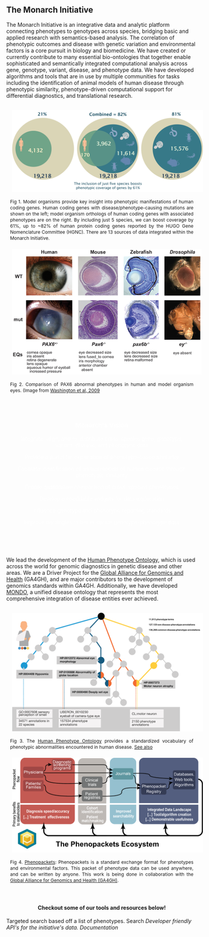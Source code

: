 <div class="container-fluid monarch-view monarch-about-view">

<h2 class="page-title">The Monarch Initiative</h2>
<div class="top-section col-12">
    <p>The Monarch Initiative is an integrative data and analytic platform connecting phenotypes to genotypes across 
    species, bridging basic and applied research with semantics-based analysis. The correlation of phenotypic outcomes 
    and disease with genetic variation and environmental factors is a core pursuit in biology and biomedicine. 
    We have created or currently contribute to many essential bio-ontologies that together enable sophisticated and 
    semantically integrated computational analysis across gene, genotype, variant, disease, and phenotype data. We have 
    developed algorithms and tools that are in use by multiple communities for tasks including the identification of 
    animal models of human disease through phenotypic similarity, phenotype-driven computational support for differential diagnostics, and translational research. 
    </p>
</div>
<div class="row">
    <div class="col-12 col-lg-6">
        <figure class="cross-species">
          <img src="../assets/img/phenotype-cov-hum-6.png"/>
          <figcaption class="phenotype-coverage">
           Fig 1. Model organisms provide key insight into phenotypic manifestations of human coding genes. 
           Human coding genes with disease/phenotype-causing mutations are shown on the left; model organism 
           orthologs of human coding genes with associated phenotypes are on the right. By including just 5 species, 
           we can boost coverage by 61%, up to ~82% of human protein coding genes reported by the HUGO Gene Nomenclature 
           Committee (HGNC). There are 13 sources of data integrated within the Monarch Initiative.
          </figcaption>
        </figure>
    </div>
    <div class="col-12 col-lg-5">
        <figure class="comparison">
          <img src="../assets/img/cross-species-comparison.png"/>
              <figcaption>
               Fig 2. Comparison of PAX6 abnormal phenotypes in human and model organism eyes. 
               (Image from <a href="http://www.plosbiology.org/article/info%3Adoi%2F10.1371%2Fjournal.pbio.1000247" target="__blank">Washington et al, 2009</a>
              </figcaption>
        </figure>
    </div>
</div>

<div class="goals-banner offset-2 col-8">
  <h3 id="our-goals"><strong>Monarch's Vision</strong></h3>
  <div id="our-goals-list">
     <p>Integrate, align, and re-distribute cross-species gene, genotype, variant, disease, and phenotype data</p>
     <p>Provide a portal for exploration of phenotype-based similarity</p>
     <p>Facilitate identification of animal models of human disease through phenotypic similarity</p>
     <p>Enable quantitative comparison of cross-species phenotypes</p>
     <p>Develop embeddable widgets for data exploration</p>
     <p>Influence genotype and phenotype reporting standards</p>
     <p>Improve ontologies to better curate genotype-phenotype data</p>
  </div>
</div>
<br><br>
<p> We lead the development of the <a href="https://hpo.jax.org/">Human Phenotype Ontology</a>, which is used across the world for genomic 
diagnostics in genetic disease and other areas. We are a Driver Project for the 
<a href="https://www.ga4gh.org/" target="__blank">Global Alliance for Genomics and Health</a> (GA4GH), and are major contributors to the 
development of genomics standards within GA4GH. Additionally, we have developed <a href="http://obofoundry.org/ontology/mondo.html" target="__blank">MONDO</a>, a unified disease 
ontology that represents the most comprehensive integration of disease entities ever achieved. </p>
<div class="row">
    <div class="col-12 col-lg-6">
        <figure class="ecosystems">
              <img src="../assets/img/HPO-figure-for-monarchui.png"/>
              <figcaption>
              Fig 3. The <a href="https://hpo.jax.org" target="__blank">Human Phenotype Ontology</a> provides a standardized vocabulary of 
              phenotypic abnormalities encountered in human disease. 
              <a href="https://currentprotocols.onlinelibrary.wiley.com/doi/abs/10.1002/cphg.9" target="__blank">See also</a>
              </figcaption>
        </figure>
    </div>
    <div class="col-12 col-lg-6">
        <figure class="ecosystems phenopackets">
              <img src="../assets/img/phenopackets-ecosystem2.png"/>
              <figcaption>
               Fig 4. <a href="http://phenopackets.org/" target="__blank">Phenopackets</a>: Phenopackets is a standard 
               exchange format for phenotypes and environmental factors. This packet of phenotype data can be used 
               anywhere, and can be written by anyone. This work is being done in collaboration with the <a href="https://www.ga4gh.org/" target="__blank">Global 
               Alliance for Genomics and Health (GA4GH)</a>. 
              </figcaption>
        </figure>
    </div>
</div>
<div class="callouts row">
    <h4 class="title">
        Checkout some of our tools and resources below!
    </h4>
    <b-card-group class="col-lg-12">
        <b-card title="Phenotype Profile Search" class="col-12 col-lg-6">
            <b-card-text>
              Targeted search based off a list of phenotypes. 
            </b-card-text>
            <router-link to="/about/monarch-api">
                <b-button class="card-btn">Search <i class="fa fa-caret-right"></b-button>
            </router-link>
          </b-card>
          <b-card title="Monarch API" class="col-12 col-lg-6">
              <b-card-text>
                Developer friendly API's for the initiative's data.
              </b-card-text>
              <router-link to="/about/monarch-api">
                <b-button class="card-btn">Documentation <i class="fa fa-caret-right"></b-button>
              </router-link>
          </b-card>
    </b-card-group deck>
</div>

</div>

<style lang="scss">
@import "~@/style/variables";

.container-fluid.monarch-view.monarch-about-view {
  h1, h2, h3, h4, h5, h6 {
    clear:both;
  }
  
  .monarch-hr {
    border-top-color: $monarch-bg-color;
    border-top-width: 2px;
  }
  
  
  .goals-banner {
      padding: 20px;
      height: auto;
      margin-top: 25px;
      color: white;
      background-color: $monarch-bg-color;
      border-radius: 0.5rem;
      text-align: center;
  }
  figure {
    margin: 0 auto;
  }
  .callouts {
    margin: 50px 0 50px;
    border-radius: 0.5rem;
    
    .title {
        text-align: center;
        width: 100%;
    }
    .card {
        text-align: center;
        background-color: #0B556B;
        margin-right: 15px;
        color: white;
        .card-btn {
            background-color: $monarch-button-color;
            color: black;
        }
    }
  
  }
  
  figure {
    display:table;
    
    &.comparison {
        img {
            max-width: 500px;
        }
    }
    &.cross-species {
        img {
            max-width: 650px;
        }
    }
    
    &.ecosystems {
    
        img {
            max-width: 650px;
        }

        &.phenopackets img {
         max-width: 750px;
        }
    }
    img {
      padding:15px;
      height: auto;
      width: 100%;
    }
  }

  .right {
    float:right;
  }

  .left {
    float:left;
  }

  .center {
    margin-left:auto;
    margin-right:auto;
    vertical-align:middle;
    text-align:center;
  }

  .bottomright {
    float:right;
    position:relative;
    bottom:0;
    right:0;
  }

  figcaption {
    text-align:justify;
    font-size:12px;
    word-wrap:normal;
    display:table-caption;
    caption-side: bottom;
    padding: 0 10px 5px;
    line-height: 16px;
  }
  
  .figure-title {
    text-align: center;
    font-weight: bold;
  }


  table {
    margin: auto;
    text-align: center;
    td a img {
      max-width: 120px;
      margin: 5px;
    }

    @media(min-width:$grid-float-breakpoint) {
      td a img {
        max-width: 200px;
      }
    }
  }
    .phenotype-coverage {
        
    }
}

</style>

<script>
export default {
  name: 'AboutMonarch',
  components: {
  },
};
</script>
